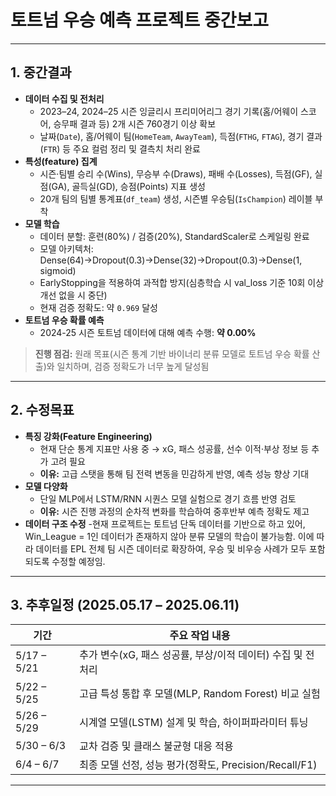 # 토트넘 우승 예측 프로젝트 중간보고

---

## 1. 중간결과

- **데이터 수집 및 전처리**  
  - 2023–24, 2024–25 시즌 잉글리시 프리미어리그 경기 기록(홈/어웨이 스코어, 승무패 결과 등) 2개 시즌 760경기 이상 확보  
  - 날짜(`Date`), 홈/어웨이 팀(`HomeTeam`, `AwayTeam`), 득점(`FTHG`, `FTAG`), 경기 결과(`FTR`) 등 주요 컬럼 정리 및 결측치 처리 완료
- **특성(feature) 집계**  
  - 시즌·팀별 승리 수(Wins), 무승부 수(Draws), 패배 수(Losses), 득점(GF), 실점(GA), 골득실(GD), 승점(Points) 지표 생성  
  - 20개 팀의 팀별 통계표(`df_team`) 생성, 시즌별 우승팀(`IsChampion`) 레이블 부착
- **모델 학습**  
  - 데이터 분할: 훈련(80%) / 검증(20%), StandardScaler로 스케일링 완료  
  - 모델 아키텍처: Dense(64)→Dropout(0.3)→Dense(32)→Dropout(0.3)→Dense(1, sigmoid)  
  - EarlyStopping을 적용하여 과적합 방지(심층학습 시 val_loss 기준 10회 이상 개선 없을 시 중단)  
  - 현재 검증 정확도: 약 `0.969` 달성
- **토트넘 우승 확률 예측**  
  - 2024-25 시즌 토트넘 데이터에 대해 예측 수행: **약 0.00%**

> **진행 점검:** 원래 목표(시즌 통계 기반 바이너리 분류 모델로 토트넘 우승 확률 산출)와 일치하며, 검증 정확도가 너무 높게 달성됨

---

## 2. 수정목표

- **특징 강화(Feature Engineering)**  
  - 현재 단순 통계 지표만 사용 중 → xG, 패스 성공률, 선수 이적·부상 정보 등 추가 고려 필요  
  - **이유:** 고급 스탯을 통해 팀 전력 변동을 민감하게 반영, 예측 성능 향상 기대
- **모델 다양화**  
  - 단일 MLP에서 LSTM/RNN 시퀀스 모델 실험으로 경기 흐름 반영 검토  
  - **이유:** 시즌 진행 과정의 순차적 변화를 학습하여 중후반부 예측 정확도 제고
- **데이터 구조 수정** 
  -현재 프로젝트는 토트넘 단독 데이터를 기반으로 하고 있어, Win_League = 1인 데이터가 존재하지 않아 분류 모델의 학습이 불가능함.
   이에 따라 데이터를 EPL 전체 팀 시즌 데이터로 확장하여, 우승 및 비우승 사례가 모두 포함되도록 수정할 예정임.
---

## 3. 추후일정 (2025.05.17 – 2025.06.11)

| 기간             | 주요 작업 내용                                                 |
|------------------|----------------------------------------------------------------|
| 5/17 – 5/21      | 추가 변수(xG, 패스 성공률, 부상/이적 데이터) 수집 및 전처리         |
| 5/22 – 5/25      | 고급 특성 통합 후 모델(MLP, Random Forest) 비교 실험               |
| 5/26 – 5/29      | 시계열 모델(LSTM) 설계 및 학습, 하이퍼파라미터 튜닝               |
| 5/30 – 6/3       | 교차 검증 및 클래스 불균형 대응 적용                  |
| 6/4 – 6/7        | 최종 모델 선정, 성능 평가(정확도, Precision/Recall/F1)             |

---

